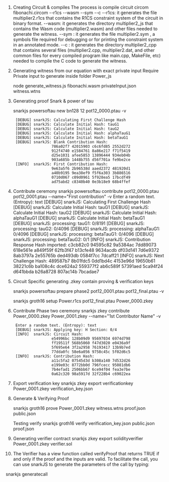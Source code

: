 1. Creating Circuit & compiles 
The process is compile circuit
    circom fibonachi.circom --r1cs --wasm --sym --c
        --r1cs: it generates the file multiplier2.r1cs that contains the R1CS constraint system of the circuit in binary format.
        --wasm: it generates the directory multiplier2_js that contains the Wasm code (multiplier2.wasm) and other files needed to generate the witness.
        --sym : it generates the file multiplier2.sym , a symbols file required for debugging or for printing the constraint system in an annotated mode.
        --c : it generates the directory multiplier2_cpp that contains several files (multiplier2.cpp, multiplier2.dat, and other common files for every compiled program like main.cpp, MakeFile, etc) needed to compile the C code to generate the witness.

2. Generating witness from our equation with exact private input 
Require Private input to generate inside folder Power_js

    node generate_witness.js fibonachi.wasm privateInput.json witness.wtns

3. Generating proof Snark & power of tau

    snarkjs powersoftau new bn128 12 pot12_0000.ptau -v

        [DEBUG] snarkJS: Calculating First Challenge Hash
        [DEBUG] snarkJS: Calculate Initial Hash: tauG1
        [DEBUG] snarkJS: Calculate Initial Hash: tauG2
        [DEBUG] snarkJS: Calculate Initial Hash: alphaTauG1
        [DEBUG] snarkJS: Calculate Initial Hash: betaTauG1
        [DEBUG] snarkJS: Blank Contribution Hash:
                        786a02f7 42015903 c6c6fd85 2552d272
                        912f4740 e1584761 8a86e217 f71f5419
                        d25e1031 afee5853 13896444 934eb04b
                        903a685b 1448b755 d56f701a fe9be2ce
        [INFO]  snarkJS: First Contribution Hash:
                        9e63a5f6 2b96538d aaed2372 481920d1
                        a40b9195 9ea38ef9 f5f6a303 3b886516
                        0710d067 c09d0961 5f928ea5 17bcdf49
                        ad75abd2 c8340b40 0e3b18e9 68b4ffef

4. Contribute ceremony 
    snarkjs powersoftau contribute pot12_0000.ptau pot12_0001.ptau --name="First contribution" -v
        Enter a random text. (Entropy): text 
        [DEBUG] snarkJS: Calculating First Challenge Hash
        [DEBUG] snarkJS: Calculate Initial Hash: tauG1
        [DEBUG] snarkJS: Calculate Initial Hash: tauG2
        [DEBUG] snarkJS: Calculate Initial Hash: alphaTauG1
        [DEBUG] snarkJS: Calculate Initial Hash: betaTauG1
        [DEBUG] snarkJS: processing: tauG1: 0/8191
        [DEBUG] snarkJS: processing: tauG2: 0/4096
        [DEBUG] snarkJS: processing: alphaTauG1: 0/4096
        [DEBUG] snarkJS: processing: betaTauG1: 0/4096
        [DEBUG] snarkJS: processing: betaTauG2: 0/1
        [INFO]  snarkJS: Contribution Response Hash imported: 
                        c3cb82c0 94595c82 9a5384ac 7dd89073
                        618e561e a849f59f 62fb3f47 b13cfe48
                        9634acdb df03d141 7d6e9372 8ab3797a
                        2e55765b ded493db 0584f7cc 7dcaff21
        [INFO]  snarkJS: Next Challenge Hash: 
                        489587b7 8b01fdc5 0dd1bd4c 4153e96d
                        19650b61 38221c6b ba108c4c dce624a2
                        559377f2 ab6c589f 57391aed 5ca94f24
                        d641bbda b26a8728 807ac14b 7bcadae7


5. Circuit Specific generating .zkey contain proving & verification keys 

    snarkjs powersoftau prepare phase2 pot12_0001.ptau pot12_final.ptau -v


    snarkjs groth16 setup Power.r1cs pot12_final.ptau Power_0000.zkey

6. Contribute Phase two ceremony
    snarkjs zkey contribute Power_0000.zkey Power_0001.zkey --name="1st Contributor Name" -v

        Enter a random text. (Entropy): text
        [DEBUG] snarkJS: Applying key: H Section: 0/4
        [INFO]  snarkJS: Circuit Hash: 
                        e54996bc 128b09d9 95697034 6974d798
                        ff19511f 568b5060 f47d3020 e0436a9f
                        5f695e64 3f2a2958 76193417 13b9b7ed
                        77dda0fc 58e6a056 9758c45c 5f02d6c5
        [INFO]  snarkJS: Contribution Hash: 
                        a11c5fa2 07545d3d b308a140 7d532d26
                        e199e03c 8772bb0d 796fcecc 95081db6
                        7b4efad1 2506bb67 6ce94f04 fea3e7be
                        0a62c320 98a5917d 32f228b4 c69022ea

7. Export verification key 
    snarkjs zkey export verificationkey Power_0001.zkey verification_key.json

8. Generate & Verifying Proof

    snarkjs groth16 prove Power_0001.zkey witness.wtns proof.json public.json

    Testing verify 
    snarkjs groth16 verify verification_key.json public.json proof.json


9. Generating verifier contract 
    snarkjs zkey export solidityverifier Power_0001.zkey verifier.sol


10. The Verifier has a view function called verifyProof that returns TRUE if and only if the proof and the inputs are valid. To facilitate the call, you can use snarkJS to generate the parameters of the call by typing:

snarkjs generatecall